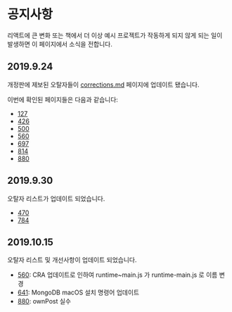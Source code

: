 # 공지사항

리액트에 큰 변화 또는 책에서 더 이상 예시 프로젝트가 작동하게 되지 않게 되는 일이 발생하면 이 페이지에서 소식을 전합니다.

## 2019.9.24

개정판에 제보된 오탈자들이 [corrections.md](https://github.com/velopert/learning-react/blob/master/corrections.md) 페이지에 업데이트 됐습니다.

이번에 확인된 페이지들은 다음과 같습니다:

- [127](https://github.com/velopert/learning-react/blob/master/corrections.md#4221-pg-127)
- [426](https://github.com/velopert/learning-react/blob/master/corrections.md#16210-pg-426)
- [500](https://github.com/velopert/learning-react/blob/master/corrections.md#18315-pg500)
- [560](https://github.com/velopert/learning-react/blob/master/corrections.md#2035-pg-560)
- [697](https://github.com/velopert/learning-react/blob/master/corrections.md#2342-pg-697)
- [814](https://github.com/velopert/learning-react/blob/master/corrections.md#2521-pg-814)
- [880](https://github.com/velopert/learning-react/blob/master/corrections.md#2712-pg-880)

## 2019.9.30

오탈자 리스트가 업데이트 되었습니다.

- [470](https://github.com/velopert/learning-react/blob/master/corrections.md#1776-pg-470)
- [784](https://github.com/velopert/learning-react/blob/master/corrections.md#2426-pg-784)

## 2019.10.15

오탈자 리스트 및 개선사항이 업데이트 되었습니다.

- [560](https://github.com/velopert/learning-react/blob/master/corrections.md#222-pg-641): CRA 업데이트로 인하여 runtime~main.js 가 runtime-main.js 로 이름 변경
- [641](https://github.com/velopert/learning-react/blob/master/corrections.md#222-pg-641): MongoDB macOS 설치 명령어 업데이트
- [880](https://github.com/velopert/learning-react/blob/master/corrections.md#222-pg-641): ownPost 실수
